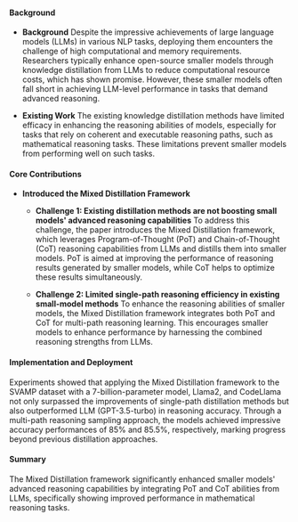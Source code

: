 #### Background
- **Background**
Despite the impressive achievements of large language models (LLMs) in various NLP tasks, deploying them encounters the challenge of high computational and memory requirements. Researchers typically enhance open-source smaller models through knowledge distillation from LLMs to reduce computational resource costs, which has shown promise. However, these smaller models often fall short in achieving LLM-level performance in tasks that demand advanced reasoning.

- **Existing Work**
The existing knowledge distillation methods have limited efficacy in enhancing the reasoning abilities of models, especially for tasks that rely on coherent and executable reasoning paths, such as mathematical reasoning tasks. These limitations prevent smaller models from performing well on such tasks.

#### Core Contributions
- **Introduced the Mixed Distillation Framework**
    - **Challenge 1: Existing distillation methods are not boosting small models' advanced reasoning capabilities**
        To address this challenge, the paper introduces the Mixed Distillation framework, which leverages Program-of-Thought (PoT) and Chain-of-Thought (CoT) reasoning capabilities from LLMs and distills them into smaller models. PoT is aimed at improving the performance of reasoning results generated by smaller models, while CoT helps to optimize these results simultaneously.

    - **Challenge 2: Limited single-path reasoning efficiency in existing small-model methods**
        To enhance the reasoning abilities of smaller models, the Mixed Distillation framework integrates both PoT and CoT for multi-path reasoning learning. This encourages smaller models to enhance performance by harnessing the combined reasoning strengths from LLMs.

#### Implementation and Deployment
Experiments showed that applying the Mixed Distillation framework to the SVAMP dataset with a 7-billion-parameter model, Llama2, and CodeLlama not only surpassed the improvements of single-path distillation methods but also outperformed LLM (GPT-3.5-turbo) in reasoning accuracy. Through a multi-path reasoning sampling approach, the models achieved impressive accuracy performances of 85% and 85.5%, respectively, marking progress beyond previous distillation approaches.

#### Summary
The Mixed Distillation framework significantly enhanced smaller models' advanced reasoning capabilities by integrating PoT and CoT abilities from LLMs, specifically showing improved performance in mathematical reasoning tasks.